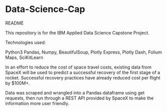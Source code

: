 # Data-Science-Cap

README

This repository is for the IBM Applied Data Science Capstone Project. 

Technologies used:

Python3
Pandas, 
Numpy, 
BeautifulSoup, 
Plotly Express, 
Plotly Dash, 
Folium Maps, 
SciKitLearn

In an effort to reduce the cost of space travel costs, existing data from SpaceX will be used to predict a successful recovery of the first stage of a rocket. Successful recovery practices have already reduced cost per flight by $100M+. 

Data was scraped and wrangled into a Pandas dataframe using get requests, then run through a REST API provided by SpaceX to make the information more user friendly.
